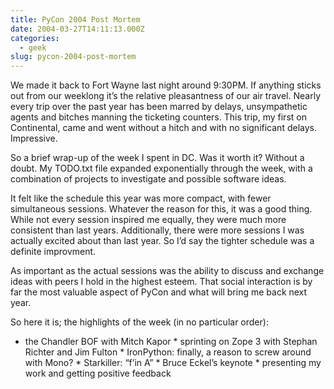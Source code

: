 ```yaml
---
title: PyCon 2004 Post Mortem
date: 2004-03-27T14:11:13.000Z
categories:
  - geek
slug: pycon-2004-post-mortem
---
```

We made it back to Fort Wayne last night around 9:30PM. If anything sticks out from our weeklong it’s the relative pleasantness of our air travel. Nearly every trip over the past year has been marred by delays, unsympathetic agents and bitches manning the ticketing counters. This trip, my first on Continental, came and went without a hitch and with no significant delays. Impressive.

So a brief wrap-up of the week I spent in DC. Was it worth it? Without a doubt. My TODO.txt file expanded exponentially through the week, with a combination of projects to investigate and possible software ideas.

It felt like the schedule this year was more compact, with fewer simultaneous sessions. Whatever the reason for this, it was a good thing. While not every session inspired me equally, they were much more consistent than last years. Additionally, there were more sessions I was actually excited about than last year. So I’d say the tighter schedule was a definite improvment.

As important as the actual sessions was the ability to discuss and exchange ideas with peers I hold in the highest esteem. That social interaction is by far the most valuable aspect of PyCon and what will bring me back next year.

So here it is; the highlights of the week (in no particular order):

* the Chandler BOF with Mitch Kapor \* sprinting on Zope 3 with Stephan Richter and Jim Fulton \* IronPython: finally, a reason to screw around with Mono? \* Starkiller: “f’in A” \* Bruce Eckel’s keynote * presenting my work and getting positive feedback


